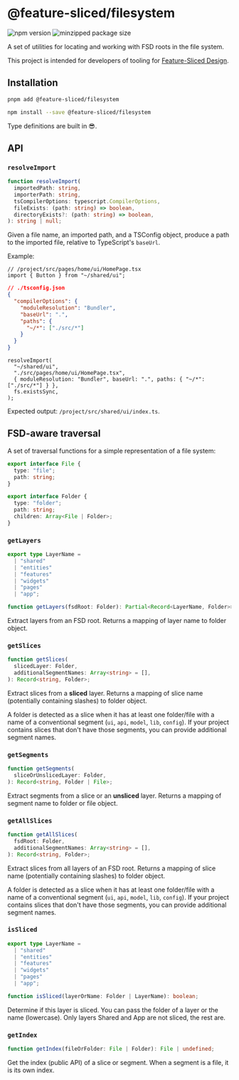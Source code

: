 # @feature-sliced/filesystem

![npm version](https://img.shields.io/npm/v/@feature-sliced/filesystem)
![minzipped package size](https://img.shields.io/bundlephobia/minzip/@feature-sliced/filesystem.svg)

A set of utilities for locating and working with FSD roots in the file system.

This project is intended for developers of tooling for [Feature-Sliced Design][feature-sliced-design].

## Installation

```bash
pnpm add @feature-sliced/filesystem
```

```bash
npm install --save @feature-sliced/filesystem
```

Type definitions are built in 😎.

## API

### `resolveImport`

```ts
function resolveImport(
  importedPath: string,
  importerPath: string,
  tsCompilerOptions: typescript.CompilerOptions,
  fileExists: (path: string) => boolean,
  directoryExists?: (path: string) => boolean,
): string | null;
```

Given a file name, an imported path, and a TSConfig object, produce a path to the imported file, relative to TypeScript's `baseUrl`.

Example:

```tsx
// /project/src/pages/home/ui/HomePage.tsx
import { Button } from "~/shared/ui";
```

```json
// ./tsconfig.json
{
  "compilerOptions": {
    "moduleResolution": "Bundler",
    "baseUrl": ".",
    "paths": {
      "~/*": ["./src/*"]
    }
  }
}
```

```tsx
resolveImport(
  "~/shared/ui",
  "./src/pages/home/ui/HomePage.tsx",
  { moduleResolution: "Bundler", baseUrl: ".", paths: { "~/*": ["./src/*"] } },
  fs.existsSync,
);
```

Expected output: `/project/src/shared/ui/index.ts`.

## FSD-aware traversal

A set of traversal functions for a simple representation of a file system:

```ts
export interface File {
  type: "file";
  path: string;
}

export interface Folder {
  type: "folder";
  path: string;
  children: Array<File | Folder>;
}
```

### `getLayers`

```ts
export type LayerName =
  | "shared"
  | "entities"
  | "features"
  | "widgets"
  | "pages"
  | "app";

function getLayers(fsdRoot: Folder): Partial<Record<LayerName, Folder>>;
```

Extract layers from an FSD root. Returns a mapping of layer name to folder object.

### `getSlices`

```ts
function getSlices(
  slicedLayer: Folder,
  additionalSegmentNames: Array<string> = [],
): Record<string, Folder>;
```

Extract slices from a **sliced** layer. Returns a mapping of slice name (potentially containing slashes) to folder object.

A folder is detected as a slice when it has at least one folder/file with a name of a conventional segment (`ui`, `api`, `model`, `lib`, `config`). If your project contains slices that don't have those segments, you can provide additional segment names.

### `getSegments`

```ts
function getSegments(
  sliceOrUnslicedLayer: Folder,
): Record<string, Folder | File>;
```

Extract segments from a slice or an **unsliced** layer. Returns a mapping of segment name to folder or file object.

### `getAllSlices`

```ts
function getAllSlices(
  fsdRoot: Folder,
  additionalSegmentNames: Array<string> = [],
): Record<string, Folder>;
```

Extract slices from all layers of an FSD root. Returns a mapping of slice name (potentially containing slashes) to folder object.

A folder is detected as a slice when it has at least one folder/file with a name of a conventional segment (`ui`, `api`, `model`, `lib`, `config`). If your project contains slices that don't have those segments, you can provide additional segment names.

### `isSliced`

```ts
export type LayerName =
  | "shared"
  | "entities"
  | "features"
  | "widgets"
  | "pages"
  | "app";

function isSliced(layerOrName: Folder | LayerName): boolean;
```

Determine if this layer is sliced. You can pass the folder of a layer or the name (lowercase). Only layers Shared and App are not sliced, the rest are.

### `getIndex`

```ts
function getIndex(fileOrFolder: File | Folder): File | undefined;
```

Get the index (public API) of a slice or segment. When a segment is a file, it is its own index.

[feature-sliced-design]: https://feature-sliced.design
